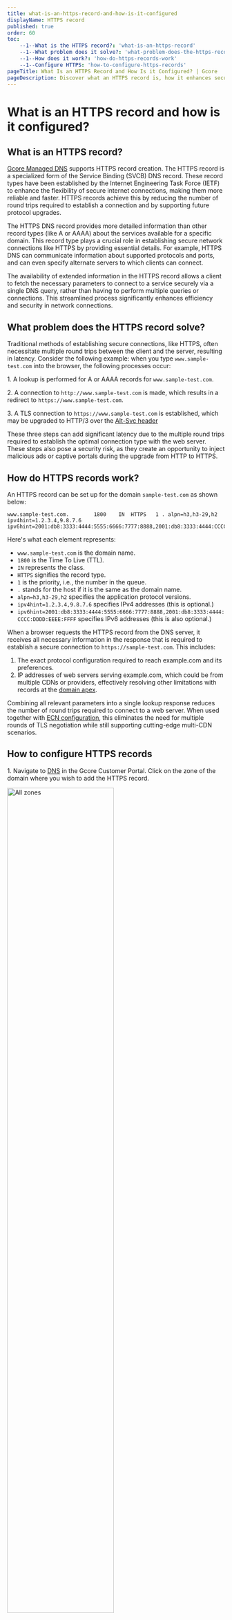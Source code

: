 ```yaml
---
title: what-is-an-https-record-and-how-is-it-configured
displayName: HTTPS record
published: true
order: 60
toc:
    --1--What is the HTTPS record?: 'what-is-an-https-record'
    --1--What problem does it solve?: 'what-problem-does-the-https-record-solve'
    --1--How does it work?: 'how-do-https-records-work'
    --1--Configure HTTPS: 'how-to-configure-https-records'
pageTitle: What Is an HTTPS Record and How Is it Configured? | Gcore
pageDescription: Discover what an HTTPS record is, how it enhances secure internet connections, and how to configure it in the Gcore Customer Portal.
---
```

# What is an HTTPS record and how is it configured?

## What is an HTTPS record?

<a href="https://gcore.com/dns" target="_blank">Gcore Managed DNS</a> supports HTTPS record creation. The HTTPS record is a specialized form of the Service Binding (SVCB) DNS record. These record types have been established by the Internet Engineering Task Force (IETF) to enhance the flexibility of secure internet connections, making them more reliable and faster. HTTPS records achieve this by reducing the number of round trips required to establish a connection and by supporting future protocol upgrades.

The HTTPS DNS record provides more detailed information than other record types (like A or AAAA) about the services available for a specific domain. This record type plays a crucial role in establishing secure network connections like HTTPS by providing essential details. For example, HTTPS DNS can communicate information about supported protocols and ports, and can even specify alternate servers to which clients can connect.

The availability of extended information in the HTTPS record allows a client to fetch the necessary parameters to connect to a service securely via a single DNS query, rather than having to perform multiple queries or connections. This streamlined process significantly enhances efficiency and security in network connections.

## What problem does the HTTPS record solve?

Traditional methods of establishing secure connections, like HTTPS, often necessitate multiple round trips between the client and the server, resulting in latency. Consider the following example: when you type `www.sample-test.com` into the browser, the following processes occur:

1\. A lookup is performed for A or AAAA records for `www.sample-test.com`.

2\. A connection to `http://www.sample-test.com` is made, which results in a redirect to `https://www.sample-test.com`.

3\. A TLS connection to `https://www.sample-test.com` is established, which may be upgraded to HTTP/3 over the <a href="https://developer.mozilla.org/en-US/docs/Web/HTTP/Headers/Alt-Svc" target="_blank">Alt-Svc header</a>

These three steps can add significant latency due to the multiple round trips required to establish the optimal connection type with the web server. These steps also pose a security risk, as they create an opportunity to inject malicious ads or captive portals during the upgrade from HTTP to HTTPS.

## How do HTTPS records work?

An HTTPS record can be set up for the domain `sample-test.com` as shown below:

```
www.sample-test.com.     	1800	IN	HTTPS	1 . alpn=h3,h3-29,h2 ipv4hint=1.2.3.4,9.8.7.6 ipv6hint=2001:db8:3333:4444:5555:6666:7777:8888,2001:db8:3333:4444:CCCC:DDDD:EEEE:FFFF

```

Here's what each element represents:

-   `www.sample-test.com` is the domain name.
-   `1800` is the Time To Live (TTL).
-   `IN` represents the class.
-   `HTTPS` signifies the record type.
-   `1` is the priority, i.e., the number in the queue.
-   `.` stands for the host if it is the same as the domain name.
-   `alpn=h3,h3-29,h2` specifies the application protocol versions.
-   `ipv4hint=1.2.3.4,9.8.7.6` specifies IPv4 addresses (this is optional.)
-   `ipv6hint=2001:db8:3333:4444:5555:6666:7777:8888,2001:db8:3333:4444:CCCC:DDDD:EEEE:FFFF` specifies IPv6 addresses (this is also optional.)

When a browser requests the HTTPS record from the DNS server, it receives all necessary information in the response that is required to establish a secure connection to `https://sample-test.com`. This includes:

1. The exact protocol configuration required to reach example.com and its preferences.
2. IP addresses of web servers serving example.com, which could be from multiple CDNs or providers, effectively resolving other limitations with records at the <a href="https://gcore.com/docs/dns/dns-records/specify-cname-at-root" target="_blank">domain apex</a>.

Combining all relevant parameters into a single lookup response reduces the number of round trips required to connect to a web server. When used together with <a href="https://datatracker.ietf.org/doc/html/rfc3168" target="_blank">ECN configuration</a>, this eliminates the need for multiple rounds of TLS negotiation while still supporting cutting-edge multi-CDN scenarios.

## How to configure HTTPS records

1\. Navigate to <a href="https://dns.gcore.com" target="_blank">DNS</a> in the Gcore Customer Portal. Click on the zone of the domain where you wish to add the HTTPS record.

<img src="https://assets.gcore.pro/docs/dns/dns-records/manage-dns-records-non-advanced-interface-mode/dns-record-10.png" alt="All zones" width="70%">

2\. Click **Add record**.

<img src="https://assets.gcore.pro/docs/dns/dns-records/what-is-an-https-record-and-how-is-it-configured/https-conf-10.png" alt="Add a record" width="80%">

Refer to the following screenshot while following the rest of the steps after it.

<img src="https://assets.gcore.pro/docs/dns/dns-records/what-is-an-https-record-and-how-is-it-configured/https-conf-20.png" alt="attribute configurations" width="80%">

3\. **Type.** Select “HTTPS”.

4\. (Optional) **Name.** Leave this field empty if you're creating an HTTPS record type for the zone apex. If you want to work with, say, www.`sample-test.com`, add `www`.

5\. (Optional) **TTL.** Leave empty or fill with a sensible value. For testing, 300 seconds is acceptable, but for production, consider a higher value like 1800 or more. This ensures that the records do not expire too quickly and that recursive name servers can cache them effectively.

6\. **Priority.** Set the priority for the records. Common values are 1, 2, 3, or 10, 20, or 30. This setting is used if multiple HTTPS records are available for the same name.

7\. **TargetName.** Type a valid domain name or leave it as the `.` sign.

8\. Select the `alpn` attributes of the HTTPS record from the list. The `alpn` attribute is often used by browsers to recognize protocols supported by your web server.

9\. Select or type the relevant values, such as `https/1.1`, `http/2`, `http/3`, or others. You can choose several values from the list.

10\. Select the `ipv4hint` or `ipv6hint`. These attributes are helpful because browsers do not need to perform additional DNS lookups for your web servers' IP addresses.

11\. Type the IP address.

12\. Click **Add**.

After configuration, the record should look something like this:

<img src="https://assets.gcore.pro/docs/dns/dns-records/what-is-an-https-record-and-how-is-it-configured/https-conf-30.png" alt="record " width="80%">

You can verify the responses with kdig (a version of “dig” from Knot DNS). If you're using “dig,” please ensure you have the latest version, as older versions do not support HTTPS record types. You can also check if the new record has been added correctly using the <a href="https://gcore.com/dev-tools/dns-lookup" target="_blank">Gcore DNS Lookup</a> tool.

```
kdig https sample-test.com @ns1.gcorelabs.net

;; ->>HEADER<<- opcode: QUERY; status: NOERROR; id: 34710
;; Flags: qr aa rd; QUERY: 1; ANSWER: 1; AUTHORITY: 0; ADDITIONAL: 0

;; QUESTION SECTION:
;;sample-test.com.   		 IN    HTTPS

;; ANSWER SECTION:
sample-test.com.   	 1800    IN    HTTPS    1 . alpn=h3,h2,http/1.1 ipv4hint=1.2.3.4,9.8.7.6 ipv6hint=2001:db8:3333:4444:5555:6666:7777:8888,2001:db8:3333:4444:cccc:dddd:eeee:ffff
```

That’s it! You’ve configured your HTTPS record.